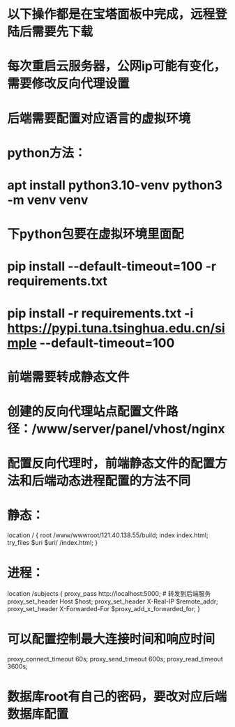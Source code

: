 # 以下操作都是在宝塔面板中完成，远程登陆后需要先下载
# 每次重启云服务器，公网ip可能有变化，需要修改反向代理设置
# 后端需要配置对应语言的虚拟环境
# python方法：
# apt install python3.10-venv python3 -m venv venv
# 下python包要在虚拟环境里面配
# pip install --default-timeout=100 -r requirements.txt
# pip install -r requirements.txt -i https://pypi.tuna.tsinghua.edu.cn/simple --default-timeout=100
# 前端需要转成静态文件
# 创建的反向代理站点配置文件路径：/www/server/panel/vhost/nginx
# 配置反向代理时，前端静态文件的配置方法和后端动态进程配置的方法不同
# 静态：
location / {
        root /www/wwwroot/121.40.138.55/build;
        index index.html;
        try_files $uri $uri/ /index.html;
    }
# 进程：
location /subjects {
        proxy_pass http://localhost:5000;  # 转发到后端服务
        proxy_set_header Host $host;
        proxy_set_header X-Real-IP $remote_addr;
        proxy_set_header X-Forwarded-For $proxy_add_x_forwarded_for;
    }
# 可以配置控制最大连接时间和响应时间
proxy_connect_timeout 60s;
proxy_send_timeout 600s;
proxy_read_timeout 3600s;
# 数据库root有自己的密码，要改对应后端数据库配置
